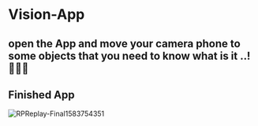# Vision-App

## open the App and move your camera phone to some objects that you need to know what is it ..! 🤔🤔🤔

## Finished App
![RPReplay-Final1583754351](https://user-images.githubusercontent.com/39617746/76215475-7ed6d600-6217-11ea-85d2-0250b32d0b47.gif)

